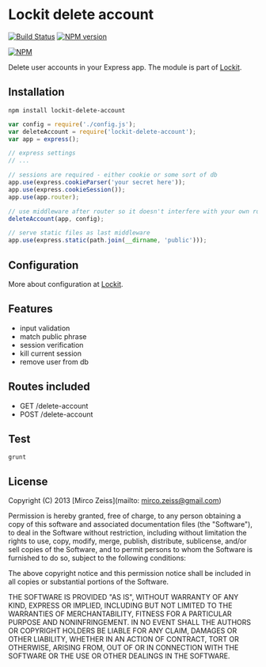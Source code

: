 # Lockit delete account

[![Build Status](https://travis-ci.org/zeMirco/lockit-delete-account.png?branch=master)](https://travis-ci.org/zeMirco/lockit-delete-account) [![NPM version](https://badge.fury.io/js/lockit-delete-account.png)](http://badge.fury.io/js/lockit-delete-account)

[![NPM](https://nodei.co/npm/lockit-delete-account.png)](https://nodei.co/npm/lockit-delete-account/)

Delete user accounts in your Express app. The module is part of [Lockit](https://github.com/zeMirco/lockit).

## Installation

`npm install lockit-delete-account`

```js
var config = require('./config.js');
var deleteAccount = require('lockit-delete-account');
var app = express();

// express settings
// ...

// sessions are required - either cookie or some sort of db
app.use(express.cookieParser('your secret here'));
app.use(express.cookieSession());
app.use(app.router);

// use middleware after router so it doesn't interfere with your own routes
deleteAccount(app, config);

// serve static files as last middleware
app.use(express.static(path.join(__dirname, 'public')));
```

## Configuration

More about configuration at [Lockit](https://github.com/zeMirco/lockit).

## Features

 - input validation
 - match public phrase
 - session verification
 - kill current session
 - remove user from db

## Routes included

 - GET /delete-account
 - POST /delete-account

## Test

`grunt`

## License

Copyright (C) 2013 [Mirco Zeiss](mailto: mirco.zeiss@gmail.com)

Permission is hereby granted, free of charge, to any person obtaining a copy of this software and associated documentation files (the "Software"), to deal in the Software without restriction, including without limitation the rights to use, copy, modify, merge, publish, distribute, sublicense, and/or sell copies of the Software, and to permit persons to whom the Software is furnished to do so, subject to the following conditions:

The above copyright notice and this permission notice shall be included in all copies or substantial portions of the Software.

THE SOFTWARE IS PROVIDED "AS IS", WITHOUT WARRANTY OF ANY KIND, EXPRESS OR IMPLIED, INCLUDING BUT NOT LIMITED TO THE WARRANTIES OF MERCHANTABILITY, FITNESS FOR A PARTICULAR PURPOSE AND NONINFRINGEMENT. IN NO EVENT SHALL THE AUTHORS OR COPYRIGHT HOLDERS BE LIABLE FOR ANY CLAIM, DAMAGES OR OTHER LIABILITY, WHETHER IN AN ACTION OF CONTRACT, TORT OR OTHERWISE, ARISING FROM, OUT OF OR IN CONNECTION WITH THE SOFTWARE OR THE USE OR OTHER DEALINGS IN THE SOFTWARE.